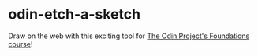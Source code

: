 # odin-etch-a-sketch
Draw on the web with this exciting tool for [The Odin Project's Foundations course](https://www.theodinproject.com/lessons/foundations-etch-a-sketch)!
